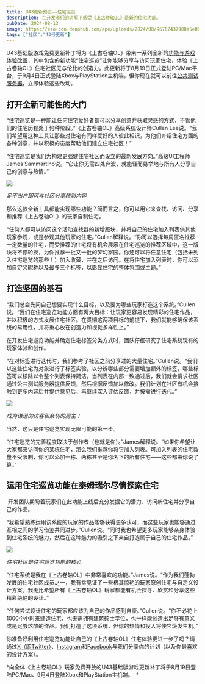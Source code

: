 ```yaml
---
title: U43更新预览——住宅巡览
description: 在开发者们的讲解下感受《上古卷轴OL》最新的住宅功能。
pubDate: 2024-08-13
image: https://eso-cdn.denohub.com/ape/uploads/2024/08/96762437908a5e00882e8c51688ed9db.jpg
tags: ["社区","43号更新"]
---
```


U43基础版游戏免费更新补丁将为《上古卷轴OL》带来一系列全新的[功能与游戏体验改善](/news/post/66331)，其中包含的新功能“住宅巡览”让你能够分享与访问玩家住宅，体验《上古卷轴OL》住宅社区无与伦比的创造力。此更新将于8月19日正式登陆PC/Mac平台，于9月4日正式登陆Xbox与PlayStation主机端，但你现在就可以前往[公共测试服务器](/news/post/66365)，立即体验这些改动。 

## 打开全新可能性的大门

“住宅巡览是一种能让任何住宅爱好者都可以分享创意并获取灵感的方式，不管他们的住宅历程处于何种阶段。”《上古卷轴OL》高级系统设计师Cullen
Lee说。“我们希望用这种工具让那些对住宅有同样爱好的人彼此相识，为他们介绍住宅方面的各种创意，并以积极的态度帮助他们建立住宅社区！”

“住宅巡览是我们为构建更强健住宅社区而设立的最新发展方向。”高级UI工程师James
Sammartino说。“它让你无需四处奔波，就能轻而易举地与所有人分享自己的创意与热情。”

![](https://eso-cdn.denohub.com/ape/uploads/2024/08/fade49645b7283c741f990f513cf4e4e.jpg)

<p class="text-gray-500 text-sm text-center"><i>足不出户即可与社区分享精彩内容</i></p>

那么这款全新工具都能实现哪些功能？简而言之，你可以用它来查找、访问、分享和推荐《上古卷轴OL》的玩家自制住宅。

“任何人都可以访问这个活动查找器的新增版块，并将自己的住宅加入列表供其他玩家参观，或是参观其他玩家的住宅。”Cullen解释说。“你可以选择每周匿名推荐一定数量的住宅，而受推荐的住宅将有机会展示在住宅巡览的推荐区域中，这一版块将不停轮换，为你推荐一批又一批的梦幻家园。你还可以将任意住宅（包括未列入住宅巡览的那些！）加入收藏，并在之后访问。在将住宅加入列表时，你可以添加自定义昵称以及最多三个标签，以彰显住宅的整体氛围或主题。”

## 打造坚固的基石

“我们总会先问自己想要实现什么目标，以及要为哪些玩家打造这个系统。”Cullen说。“我们在住宅巡览功能方面有两大目标：让玩家更容易发现精彩的住宅作品，并以积极的方式发展住宅社区。在贯彻这两项目标的前提下，我们就能够确保该系统的易用性，并将重心放在创造力和视觉多样性上。”

在开发住宅巡览功能并确定住宅标签分类方式时，团队仔细研究了住宅系统现有的玩家体验和创作。

“在对标签进行迭代时，我们参考了社区之前分享过的大量住宅。”Cullen说。“我们以这些住宅为对象进行了标签实验，以分辨哪些部分需要增加额外的标签，哪些标签可以移除以令整个列表保持简洁。当列表在内部一致通过后，我们就会请求社区通过公共测试服务器提供反馈，然后根据反馈加以修改。我们计划在社区有机会接触到更多内容后并提供意见后，再继续深入评估反馈，并按需进行迭代。”

![](https://eso-cdn.denohub.com/ape/uploads/2024/08/dc1d04e6b8f95ace9ebb8133cf46f269.jpg)

_成为谦逊的访客和亲切的房主！_

当然，这只是住宅巡览实现无限可能的第一步。

“住宅巡览的完善程度取决于创作者（也就是你）。”James解释说。“如果你希望让大家都来访问你的某栋住宅，那么我们推荐你将它加入列表。可加入列表的住宅数量不受限制，你可以添加一栋、两栋甚至是你名下的所有住宅——这些都由你说了算。”

## 运用住宅巡览功能在泰姆瑞尔尽情探索住宅

 开发团队期盼着玩家们在此功能上线后充分发掘它的潜力、访问新住宅并分享自己的作品。

“我希望熟练运用该系统的玩家的作品能够获得更多认可，而这些玩家也能够通过互相之间的学习借鉴共同进步。”Cullen说。“同时我也希望更多玩家能够亲身体验到住宅系统的魅力，然后在这种魅力的吸引之下亲自打造属于自己的住宅作品。”

![](https://eso-cdn.denohub.com/ape/uploads/2024/08/3ef902f42de3ebd89488e6cc0c0ee430.jpg)

<p class="text-gray-500 text-sm text-center"><i>住宅社区是住宅巡览功能的核心</i></p>

“住宅系统是我在《上古卷轴OL》中非常喜欢的功能。”James说。“作为我们蓬勃发展的住宅社区成员之一，我有幸见证了一些极其惊艳的玩家原创住宅与自定义设计方案。我无比希望所有《上古卷轴OL》玩家都能有机会探寻、欣赏和分享这些精彩绝伦的设计。”

“任何尝试设计住宅的玩家都应该为自己的作品感到自豪。”Cullen说。“你不必花上1000个小时来建造住宅，也无需拥有建筑硕士学位，也一样能创造出足够有意义或是足够炫酷的作品。我们打造了这项系统，但你的热情和投入将使它焕发生机。”

你准备好利用住宅巡览功能让自己的《上古卷轴OL》住宅体验更进一步了吗？请通过[X（即Twitter）](https://twitter.com/TESOnline)、[Instagram](https://www.instagram.com/elderscrollsonline/)和[Facebook](https://www.facebook.com/elderscrollsonline)与我们分享你的计划（以及你最喜欢的设计方案）。 

*向全体《上古卷轴OL》玩家免费开放的U43基础版游戏更新补丁将于8月19日登陆PC/Mac、9月4日登陆Xbox和PlayStation主机端。  *

